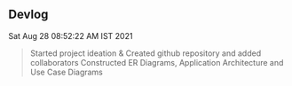 ## Devlog

Sat Aug 28 08:52:22 AM IST 2021
> Started project ideation & Created github repository and added collaborators
> Constructed ER Diagrams, Application Architecture and Use Case Diagrams

